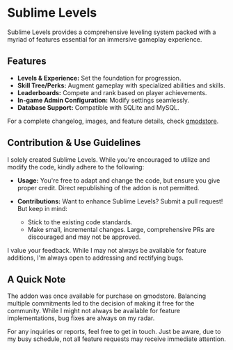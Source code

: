 # Sublime Levels

Sublime Levels provides a comprehensive leveling system packed with a myriad of features essential for an immersive gameplay experience.

## Features

- **Levels & Experience:** Set the foundation for progression.
- **Skill Tree/Perks:** Augment gameplay with specialized abilities and skills.
- **Leaderboards:** Compete and rank based on player achievements.
- **In-game Admin Configuration:** Modify settings seamlessly.
- **Database Support:** Compatible with SQLite and MySQL.

For a complete changelog, images, and feature details, check [gmodstore](https://www.gmodstore.com/market/view/sublime-levels).

## Contribution & Use Guidelines

I solely created Sublime Levels. While you're encouraged to utilize and modify the code, kindly adhere to the following:

- **Usage:** You're free to adapt and change the code, but ensure you give proper credit. Direct republishing of the addon is not permitted.
  
- **Contributions:** Want to enhance Sublime Levels? Submit a pull request! But keep in mind:
  - Stick to the existing code standards.
  - Make small, incremental changes. Large, comprehensive PRs are discouraged and may not be approved.

I value your feedback. While I may not always be available for feature additions, I'm always open to addressing and rectifying bugs.

## A Quick Note

The addon was once available for purchase on gmodstore. Balancing multiple commitments led to the decision of making it free for the community. While I might not always be available for feature implementations, bug fixes are always on my radar.

For any inquiries or reports, feel free to get in touch. Just be aware, due to my busy schedule, not all feature requests may receive immediate attention. 
